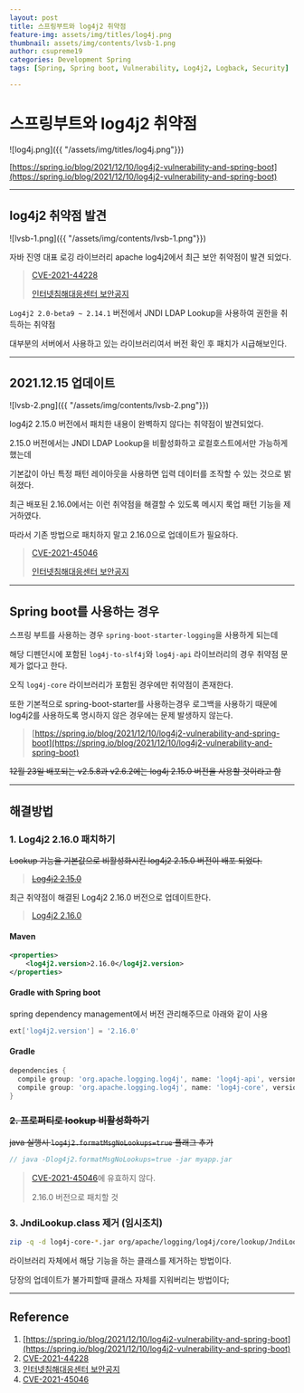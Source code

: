 ```yaml
---
layout: post
title: 스프링부트와 log4j2 취약점
feature-img: assets/img/titles/log4j.png
thumbnail: assets/img/contents/lvsb-1.png
author: csupreme19
categories: Development Spring
tags: [Spring, Spring boot, Vulnerability, Log4j2, Logback, Security]

---
```


# 스프링부트와 log4j2 취약점

![log4j.png]({{ "/assets/img/titles/log4j.png"}})

[https://spring.io/blog/2021/12/10/log4j2-vulnerability-and-spring-boot](https://spring.io/blog/2021/12/10/log4j2-vulnerability-and-spring-boot)

---

## log4j2 취약점 발견

![lvsb-1.png]({{ "/assets/img/contents/lvsb-1.png"}})

자바 진영 대표 로깅 라이브러리 apache log4j2에서 최근 보안 취약점이 발견 되었다.

> [CVE-2021-44228](https://nvd.nist.gov/vuln/detail/CVE-2021-44228)
>
> [인터넷침해대응센터 보안공지](https://krcert.or.kr/data/secNoticeView.do?bulletin_writing_sequence=36389)

`Log4j2 2.0-beta9 ~ 2.14.1` 버전에서 JNDI LDAP Lookup을 사용하여 권한을 취득하는 취약점

대부분의 서버에서 사용하고 있는 라이브러리여서 버전 확인 후 패치가 시급해보인다.

---

## 2021.12.15 업데이트

![lvsb-2.png]({{ "/assets/img/contents/lvsb-2.png"}})

log4j2 2.15.0 버전에서 패치한 내용이 완벽하지 않다는 취약점이 발견되었다.

2.15.0 버전에서는 JNDI LDAP Lookup을 비활성화하고 로컬호스트에서만 가능하게 했는데

기본값이 아닌 특정 패턴 레이아웃을 사용하면 입력 데이터를 조작할 수 있는 것으로 밝혀졌다.

최근 배포된 2.16.0에서는 이런 취약점을 해결할 수 있도록 메시지 룩업 패턴 기능을 제거하였다.

따라서 기존 방법으로 패치하지 말고 2.16.0으로 업데이트가 필요하다.

>[CVE-2021-45046](https://nvd.nist.gov/vuln/detail/CVE-2021-45046)
>
>[인터넷침해대응센터 보안공지](https://krcert.or.kr/data/secNoticeView.do?bulletin_writing_sequence=36389)

---

## Spring boot를 사용하는 경우

스프링 부트를 사용하는 경우 `spring-boot-starter-logging`을 사용하게 되는데

해당 디펜던시에 포함된 `log4j-to-slf4j`와 `log4j-api` 라이브러리의 경우 취약점 문제가 없다고 한다.

오직 `log4j-core` 라이브러리가 포함된 경우에만 취약점이 존재한다.

또한 기본적으로 spring-boot-starter를 사용하는경우 로그백을 사용하기 때문에 log4j2를 사용하도록 명시하지 않은 경우에는 문제 발생하지 않는다.

> [https://spring.io/blog/2021/12/10/log4j2-vulnerability-and-spring-boot](https://spring.io/blog/2021/12/10/log4j2-vulnerability-and-spring-boot)

~~12월 23일 배포되는 v2.5.8과 v2.6.2에는 log4j 2.15.0 버전을 사용할 것이라고 함~~

---

## 해결방법

### 1. Log4j2 2.16.0 패치하기

~~Lookup 기능을 기본값으로 비활성화시킨 log4j2 2.15.0 버전이 배포 되었다.~~

> ~~[Log4j2 2.15.0](https://repo1.maven.org/maven2/org/apache/logging/log4j/log4j-core/2.15.0/)~~

최근 취약점이 해결된 Log4j2 2.16.0 버전으로 업데이트한다.

> [Log4j2 2.16.0](https://repo1.maven.org/maven2/org/apache/logging/log4j/log4j-core/2.16.0/)

#### Maven

```xml
<properties>
    <log4j2.version>2.16.0</log4j2.version>
</properties>
```

#### Gradle with Spring boot

spring dependency management에서 버전 관리해주므로 아래와 같이 사용

```groovy
ext['log4j2.version'] = '2.16.0'
```

#### Gradle

```groovy
dependencies {
  compile group: 'org.apache.logging.log4j', name: 'log4j-api', version: '2.16.0'
  compile group: 'org.apache.logging.log4j', name: 'log4j-core', version: '2.16.0'
}
```



### ~~2. 프로퍼티로 lookup 비활성화하기~~

~~java 실행시 `log4j2.formatMsgNoLookups=true` 플래그 추가~~

```java
// java -Dlog4j2.formatMsgNoLookups=true -jar myapp.jar
```

> [CVE-2021-45046](https://nvd.nist.gov/vuln/detail/CVE-2021-45046)에 유효하지 않다.
>
> 2.16.0 버전으로 패치할 것



### 3. JndiLookup.class 제거 (임시조치)

```sh
zip -q -d log4j-core-*.jar org/apache/logging/log4j/core/lookup/JndiLookup.class
```

라이브러리 자체에서 해당 기능을 하는 클래스를 제거하는 방법이다.

당장의 업데이트가 불가피할때 클래스 자체를 지워버리는 방법이다;

---

## Reference

1. [https://spring.io/blog/2021/12/10/log4j2-vulnerability-and-spring-boot](https://spring.io/blog/2021/12/10/log4j2-vulnerability-and-spring-boot)
2. [CVE-2021-44228](https://nvd.nist.gov/vuln/detail/CVE-2021-44228)
3. [인터넷침해대응센터 보안공지](https://krcert.or.kr/data/secNoticeView.do?bulletin_writing_sequence=36389)
4. [CVE-2021-45046](https://nvd.nist.gov/vuln/detail/CVE-2021-45046)

